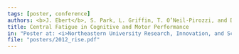 ```yaml
---
tags: [poster, conference]
authors: <b>J. Ebert</b>, S. Park, L. Griffin, T. O’Neil-Pirozzi, and D. Sternad
title: Central Fatigue in Cognitive and Motor Performance
in: "Poster at: <i>Northeastern University Research, Innovation, and Scholarship Expo (RISE), Boston, MA, March 29, 2012</i>"
file: "posters/2012_rise.pdf"
---
```

